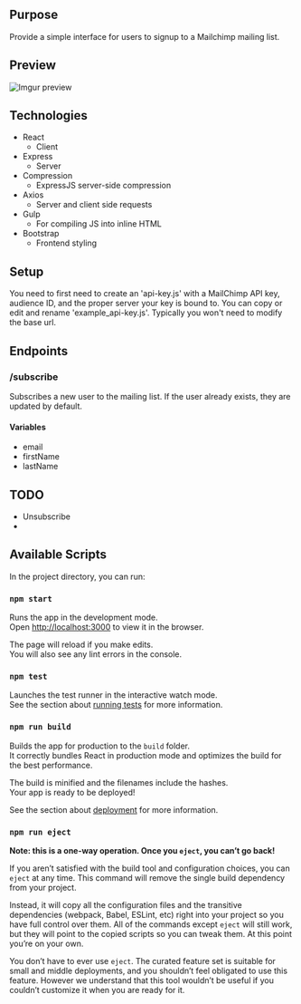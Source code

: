 
## Purpose
Provide a simple interface for users to signup to a Mailchimp mailing list.

## Preview
![Imgur preview](https://i.imgur.com/a/4MdM1Er.gif)

## Technologies
- React
	- Client
- Express
	- Server
- Compression
	- ExpressJS server-side compression
- Axios
	- Server and client side requests
- Gulp
	- For compiling JS into inline HTML
- Bootstrap
	- Frontend styling 

## Setup

You need to first need to create an 'api-key.js' with a MailChimp API key, audience ID, and the proper server your key is bound to. You can copy or edit and rename 'example_api-key.js'. Typically you won't need to modify the base url.

## Endpoints

### /subscribe
Subscribes a new user to the mailing list. If the user already exists, they are updated by default.
#### Variables
- email
- firstName
- lastName

## TODO
- Unsubscribe
- 

## Available Scripts

In the project directory, you can run:

### `npm start`

Runs the app in the development mode.\
Open [http://localhost:3000](http://localhost:3000) to view it in the browser.

The page will reload if you make edits.\
You will also see any lint errors in the console.

### `npm test`

Launches the test runner in the interactive watch mode.\
See the section about [running tests](https://facebook.github.io/create-react-app/docs/running-tests) for more information.

### `npm run build`

Builds the app for production to the `build` folder.\
It correctly bundles React in production mode and optimizes the build for the best performance.

The build is minified and the filenames include the hashes.\
Your app is ready to be deployed!

See the section about [deployment](https://facebook.github.io/create-react-app/docs/deployment) for more information.

### `npm run eject`

**Note: this is a one-way operation. Once you `eject`, you can’t go back!**

If you aren’t satisfied with the build tool and configuration choices, you can `eject` at any time. This command will remove the single build dependency from your project.

Instead, it will copy all the configuration files and the transitive dependencies (webpack, Babel, ESLint, etc) right into your project so you have full control over them. All of the commands except `eject` will still work, but they will point to the copied scripts so you can tweak them. At this point you’re on your own.

You don’t have to ever use `eject`. The curated feature set is suitable for small and middle deployments, and you shouldn’t feel obligated to use this feature. However we understand that this tool wouldn’t be useful if you couldn’t customize it when you are ready for it.
